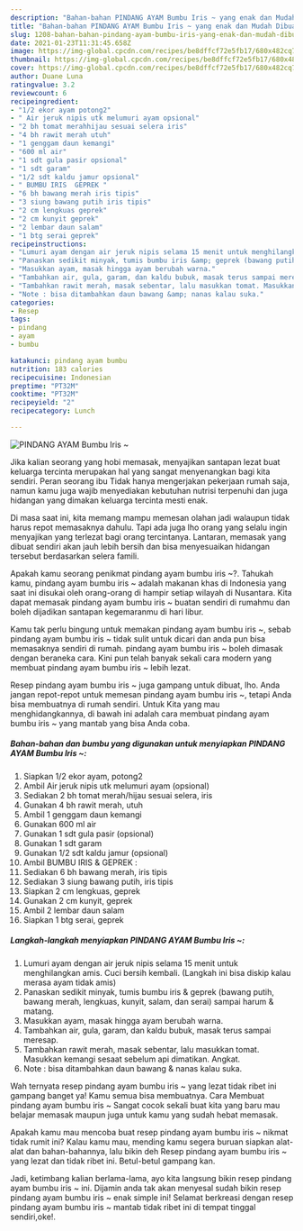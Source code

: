 ```yaml
---
description: "Bahan-bahan PINDANG AYAM Bumbu Iris ~ yang enak dan Mudah Dibuat"
title: "Bahan-bahan PINDANG AYAM Bumbu Iris ~ yang enak dan Mudah Dibuat"
slug: 1208-bahan-bahan-pindang-ayam-bumbu-iris-yang-enak-dan-mudah-dibuat
date: 2021-01-23T11:31:45.658Z
image: https://img-global.cpcdn.com/recipes/be8dffcf72e5fb17/680x482cq70/pindang-ayam-bumbu-iris-foto-resep-utama.jpg
thumbnail: https://img-global.cpcdn.com/recipes/be8dffcf72e5fb17/680x482cq70/pindang-ayam-bumbu-iris-foto-resep-utama.jpg
cover: https://img-global.cpcdn.com/recipes/be8dffcf72e5fb17/680x482cq70/pindang-ayam-bumbu-iris-foto-resep-utama.jpg
author: Duane Luna
ratingvalue: 3.2
reviewcount: 6
recipeingredient:
- "1/2 ekor ayam potong2"
- " Air jeruk nipis utk melumuri ayam opsional"
- "2 bh tomat merahhijau sesuai selera iris"
- "4 bh rawit merah utuh"
- "1 genggam daun kemangi"
- "600 ml air"
- "1 sdt gula pasir opsional"
- "1 sdt garam"
- "1/2 sdt kaldu jamur opsional"
- " BUMBU IRIS  GEPREK "
- "6 bh bawang merah iris tipis"
- "3 siung bawang putih iris tipis"
- "2 cm lengkuas geprek"
- "2 cm kunyit geprek"
- "2 lembar daun salam"
- "1 btg serai geprek"
recipeinstructions:
- "Lumuri ayam dengan air jeruk nipis selama 15 menit untuk menghilangkan amis. Cuci bersih kembali. (Langkah ini bisa diskip kalau merasa ayam tidak amis)"
- "Panaskan sedikit minyak, tumis bumbu iris &amp; geprek (bawang putih, bawang merah, lengkuas, kunyit, salam, dan serai) sampai harum &amp; matang."
- "Masukkan ayam, masak hingga ayam berubah warna."
- "Tambahkan air, gula, garam, dan kaldu bubuk, masak terus sampai meresap."
- "Tambahkan rawit merah, masak sebentar, lalu masukkan tomat. Masukkan kemangi sesaat sebelum api dimatikan. Angkat."
- "Note : bisa ditambahkan daun bawang &amp; nanas kalau suka."
categories:
- Resep
tags:
- pindang
- ayam
- bumbu

katakunci: pindang ayam bumbu 
nutrition: 183 calories
recipecuisine: Indonesian
preptime: "PT32M"
cooktime: "PT32M"
recipeyield: "2"
recipecategory: Lunch

---
```



![PINDANG AYAM Bumbu Iris ~](https://img-global.cpcdn.com/recipes/be8dffcf72e5fb17/680x482cq70/pindang-ayam-bumbu-iris-foto-resep-utama.jpg)

Jika kalian seorang yang hobi memasak, menyajikan santapan lezat buat keluarga tercinta merupakan hal yang sangat menyenangkan bagi kita sendiri. Peran seorang ibu Tidak hanya mengerjakan pekerjaan rumah saja, namun kamu juga wajib menyediakan kebutuhan nutrisi terpenuhi dan juga hidangan yang dimakan keluarga tercinta mesti enak.

Di masa  saat ini, kita memang mampu memesan olahan jadi walaupun tidak harus repot memasaknya dahulu. Tapi ada juga lho orang yang selalu ingin menyajikan yang terlezat bagi orang tercintanya. Lantaran, memasak yang dibuat sendiri akan jauh lebih bersih dan bisa menyesuaikan hidangan tersebut berdasarkan selera famili. 



Apakah kamu seorang penikmat pindang ayam bumbu iris ~?. Tahukah kamu, pindang ayam bumbu iris ~ adalah makanan khas di Indonesia yang saat ini disukai oleh orang-orang di hampir setiap wilayah di Nusantara. Kita dapat memasak pindang ayam bumbu iris ~ buatan sendiri di rumahmu dan boleh dijadikan santapan kegemaranmu di hari libur.

Kamu tak perlu bingung untuk memakan pindang ayam bumbu iris ~, sebab pindang ayam bumbu iris ~ tidak sulit untuk dicari dan anda pun bisa memasaknya sendiri di rumah. pindang ayam bumbu iris ~ boleh dimasak dengan beraneka cara. Kini pun telah banyak sekali cara modern yang membuat pindang ayam bumbu iris ~ lebih lezat.

Resep pindang ayam bumbu iris ~ juga gampang untuk dibuat, lho. Anda jangan repot-repot untuk memesan pindang ayam bumbu iris ~, tetapi Anda bisa membuatnya di rumah sendiri. Untuk Kita yang mau menghidangkannya, di bawah ini adalah cara membuat pindang ayam bumbu iris ~ yang mantab yang bisa Anda coba.

<!--inarticleads1-->

##### Bahan-bahan dan bumbu yang digunakan untuk menyiapkan PINDANG AYAM Bumbu Iris ~:

1. Siapkan 1/2 ekor ayam, potong2
1. Ambil  Air jeruk nipis utk melumuri ayam (opsional)
1. Sediakan 2 bh tomat merah/hijau sesuai selera, iris
1. Gunakan 4 bh rawit merah, utuh
1. Ambil 1 genggam daun kemangi
1. Gunakan 600 ml air
1. Gunakan 1 sdt gula pasir (opsional)
1. Gunakan 1 sdt garam
1. Gunakan 1/2 sdt kaldu jamur (opsional)
1. Ambil  BUMBU IRIS &amp; GEPREK :
1. Sediakan 6 bh bawang merah, iris tipis
1. Sediakan 3 siung bawang putih, iris tipis
1. Siapkan 2 cm lengkuas, geprek
1. Gunakan 2 cm kunyit, geprek
1. Ambil 2 lembar daun salam
1. Siapkan 1 btg serai, geprek




<!--inarticleads2-->

##### Langkah-langkah menyiapkan PINDANG AYAM Bumbu Iris ~:

1. Lumuri ayam dengan air jeruk nipis selama 15 menit untuk menghilangkan amis. Cuci bersih kembali. (Langkah ini bisa diskip kalau merasa ayam tidak amis)
1. Panaskan sedikit minyak, tumis bumbu iris &amp; geprek (bawang putih, bawang merah, lengkuas, kunyit, salam, dan serai) sampai harum &amp; matang.
1. Masukkan ayam, masak hingga ayam berubah warna.
1. Tambahkan air, gula, garam, dan kaldu bubuk, masak terus sampai meresap.
1. Tambahkan rawit merah, masak sebentar, lalu masukkan tomat. Masukkan kemangi sesaat sebelum api dimatikan. Angkat.
1. Note : bisa ditambahkan daun bawang &amp; nanas kalau suka.




Wah ternyata resep pindang ayam bumbu iris ~ yang lezat tidak ribet ini gampang banget ya! Kamu semua bisa membuatnya. Cara Membuat pindang ayam bumbu iris ~ Sangat cocok sekali buat kita yang baru mau belajar memasak maupun juga untuk kamu yang sudah hebat memasak.

Apakah kamu mau mencoba buat resep pindang ayam bumbu iris ~ nikmat tidak rumit ini? Kalau kamu mau, mending kamu segera buruan siapkan alat-alat dan bahan-bahannya, lalu bikin deh Resep pindang ayam bumbu iris ~ yang lezat dan tidak ribet ini. Betul-betul gampang kan. 

Jadi, ketimbang kalian berlama-lama, ayo kita langsung bikin resep pindang ayam bumbu iris ~ ini. Dijamin anda tak akan menyesal sudah bikin resep pindang ayam bumbu iris ~ enak simple ini! Selamat berkreasi dengan resep pindang ayam bumbu iris ~ mantab tidak ribet ini di tempat tinggal sendiri,oke!.

